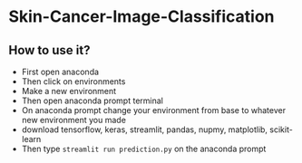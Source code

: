 # Skin-Cancer-Image-Classification

## How to use it?
* First open anaconda
* Then click on environments
* Make a new environment
* Then open anaconda prompt terminal
* On anaconda prompt change your environment from base to whatever new environment you made
* download tensorflow, keras, streamlit, pandas, nupmy, matplotlib, scikit-learn
* Then type `streamlit run prediction.py` on the anaconda prompt
